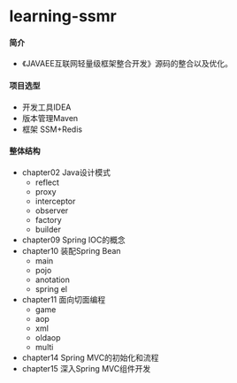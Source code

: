 # learning-ssmr

#### 简介
 * 《JAVAEE互联网轻量级框架整合开发》源码的整合以及优化。

#### 项目选型
* 开发工具IDEA
* 版本管理Maven
* 框架 SSM+Redis

#### 整体结构
 * chapter02 Java设计模式
    *  reflect
    *  proxy
    *  interceptor
    *  observer
    *  factory
    *  builder
 * chapter09 Spring IOC的概念
 * chapter10 装配Spring Bean  
    *  main
    *  pojo
    *  anotation
    *  spring el
 * chapter11 面向切面编程
    *  game
    *  aop
    *  xml
    *  oldaop
    *  multi
 * chapter14 Spring MVC的初始化和流程
 * chapter15 深入Spring MVC组件开发


